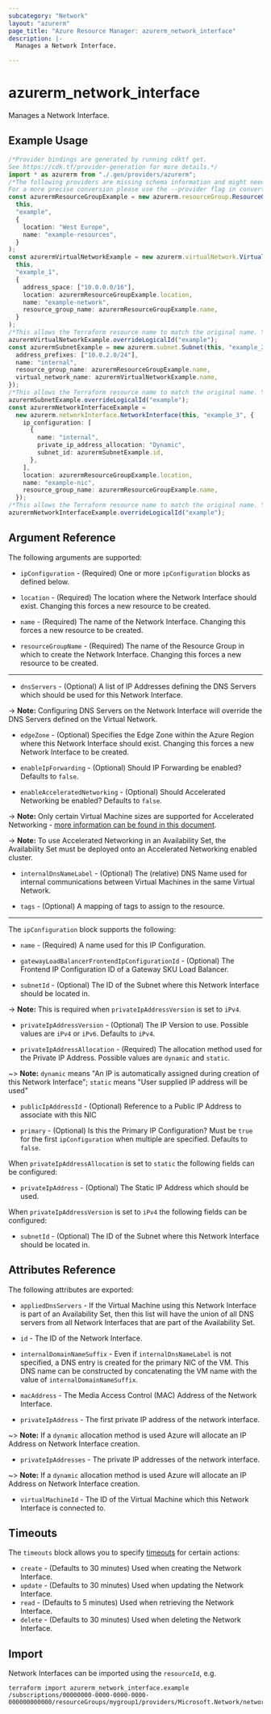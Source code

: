 ```yaml
---
subcategory: "Network"
layout: "azurerm"
page_title: "Azure Resource Manager: azurerm_network_interface"
description: |-
  Manages a Network Interface.

---
```


# azurerm\_network\_interface

Manages a Network Interface.

## Example Usage

```typescript
/*Provider bindings are generated by running cdktf get.
See https://cdk.tf/provider-generation for more details.*/
import * as azurerm from "./.gen/providers/azurerm";
/*The following providers are missing schema information and might need manual adjustments to synthesize correctly: azurerm.
For a more precise conversion please use the --provider flag in convert.*/
const azurermResourceGroupExample = new azurerm.resourceGroup.ResourceGroup(
  this,
  "example",
  {
    location: "West Europe",
    name: "example-resources",
  }
);
const azurermVirtualNetworkExample = new azurerm.virtualNetwork.VirtualNetwork(
  this,
  "example_1",
  {
    address_space: ["10.0.0.0/16"],
    location: azurermResourceGroupExample.location,
    name: "example-network",
    resource_group_name: azurermResourceGroupExample.name,
  }
);
/*This allows the Terraform resource name to match the original name. You can remove the call if you don't need them to match.*/
azurermVirtualNetworkExample.overrideLogicalId("example");
const azurermSubnetExample = new azurerm.subnet.Subnet(this, "example_2", {
  address_prefixes: ["10.0.2.0/24"],
  name: "internal",
  resource_group_name: azurermResourceGroupExample.name,
  virtual_network_name: azurermVirtualNetworkExample.name,
});
/*This allows the Terraform resource name to match the original name. You can remove the call if you don't need them to match.*/
azurermSubnetExample.overrideLogicalId("example");
const azurermNetworkInterfaceExample =
  new azurerm.networkInterface.NetworkInterface(this, "example_3", {
    ip_configuration: [
      {
        name: "internal",
        private_ip_address_allocation: "Dynamic",
        subnet_id: azurermSubnetExample.id,
      },
    ],
    location: azurermResourceGroupExample.location,
    name: "example-nic",
    resource_group_name: azurermResourceGroupExample.name,
  });
/*This allows the Terraform resource name to match the original name. You can remove the call if you don't need them to match.*/
azurermNetworkInterfaceExample.overrideLogicalId("example");

```

## Argument Reference

The following arguments are supported:

*   `ipConfiguration` - (Required) One or more `ipConfiguration` blocks as defined below.

*   `location` - (Required) The location where the Network Interface should exist. Changing this forces a new resource to be created.

*   `name` - (Required) The name of the Network Interface. Changing this forces a new resource to be created.

*   `resourceGroupName` - (Required) The name of the Resource Group in which to create the Network Interface. Changing this forces a new resource to be created.

***

* `dnsServers` - (Optional) A list of IP Addresses defining the DNS Servers which should be used for this Network Interface.

\-> **Note:** Configuring DNS Servers on the Network Interface will override the DNS Servers defined on the Virtual Network.

*   `edgeZone` - (Optional) Specifies the Edge Zone within the Azure Region where this Network Interface should exist. Changing this forces a new Network Interface to be created.

*   `enableIpForwarding` - (Optional) Should IP Forwarding be enabled? Defaults to `false`.

*   `enableAcceleratedNetworking` - (Optional) Should Accelerated Networking be enabled? Defaults to `false`.

\-> **Note:** Only certain Virtual Machine sizes are supported for Accelerated Networking - [more information can be found in this document](https://docs.microsoft.com/azure/virtual-network/create-vm-accelerated-networking-cli).

\-> **Note:** To use Accelerated Networking in an Availability Set, the Availability Set must be deployed onto an Accelerated Networking enabled cluster.

*   `internalDnsNameLabel` - (Optional) The (relative) DNS Name used for internal communications between Virtual Machines in the same Virtual Network.

*   `tags` - (Optional) A mapping of tags to assign to the resource.

***

The `ipConfiguration` block supports the following:

*   `name` - (Required) A name used for this IP Configuration.

*   `gatewayLoadBalancerFrontendIpConfigurationId` - (Optional) The Frontend IP Configuration ID of a Gateway SKU Load Balancer.

*   `subnetId` - (Optional) The ID of the Subnet where this Network Interface should be located in.

\-> **Note:** This is required when `privateIpAddressVersion` is set to `iPv4`.

*   `privateIpAddressVersion` - (Optional) The IP Version to use. Possible values are `iPv4` or `iPv6`. Defaults to `iPv4`.

*   `privateIpAddressAllocation` - (Required) The allocation method used for the Private IP Address. Possible values are `dynamic` and `static`.

\~> **Note:** `dynamic` means "An IP is automatically assigned during creation of this Network Interface"; `static` means "User supplied IP address will be used"

*   `publicIpAddressId` - (Optional) Reference to a Public IP Address to associate with this NIC

*   `primary` - (Optional) Is this the Primary IP Configuration? Must be `true` for the first `ipConfiguration` when multiple are specified. Defaults to `false`.

When `privateIpAddressAllocation` is set to `static` the following fields can be configured:

* `privateIpAddress` - (Optional) The Static IP Address which should be used.

When `privateIpAddressVersion` is set to `iPv4` the following fields can be configured:

* `subnetId` - (Optional) The ID of the Subnet where this Network Interface should be located in.

## Attributes Reference

The following attributes are exported:

*   `appliedDnsServers` - If the Virtual Machine using this Network Interface is part of an Availability Set, then this list will have the union of all DNS servers from all Network Interfaces that are part of the Availability Set.

*   `id` - The ID of the Network Interface.

*   `internalDomainNameSuffix` - Even if `internalDnsNameLabel` is not specified, a DNS entry is created for the primary NIC of the VM. This DNS name can be constructed by concatenating the VM name with the value of `internalDomainNameSuffix`.

*   `macAddress` - The Media Access Control (MAC) Address of the Network Interface.

*   `privateIpAddress` - The first private IP address of the network interface.

\~> **Note:** If a `dynamic` allocation method is used Azure will allocate an IP Address on Network Interface creation.

* `privateIpAddresses` - The private IP addresses of the network interface.

\~> **Note:** If a `dynamic` allocation method is used Azure will allocate an IP Address on Network Interface creation.

* `virtualMachineId` - The ID of the Virtual Machine which this Network Interface is connected to.

## Timeouts

The `timeouts` block allows you to specify [timeouts](https://www.terraform.io/language/resources/syntax#operation-timeouts) for certain actions:

* `create` - (Defaults to 30 minutes) Used when creating the Network Interface.
* `update` - (Defaults to 30 minutes) Used when updating the Network Interface.
* `read` - (Defaults to 5 minutes) Used when retrieving the Network Interface.
* `delete` - (Defaults to 30 minutes) Used when deleting the Network Interface.

## Import

Network Interfaces can be imported using the `resourceId`, e.g.

```shell
terraform import azurerm_network_interface.example /subscriptions/00000000-0000-0000-0000-000000000000/resourceGroups/mygroup1/providers/Microsoft.Network/networkInterfaces/nic1
```
